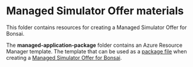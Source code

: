 # Managed Simulator Offer materials

This folder contains resources for creating a Managed Simulator Offer for Bonsai.

The **managed-application-package** folder contains an Azure Resource Manager
template. The template that can be used as a [package file](https://docs.microsoft.com/en-us/azure/marketplace/azure-app-managed#upload-a-package-file)
when creating a [Managed Simulator Offer for Bonsai](https://learn.microsoft.com/autonomous-systems/bonsai-connectors/guides/create-sim-marketplace-offer).
